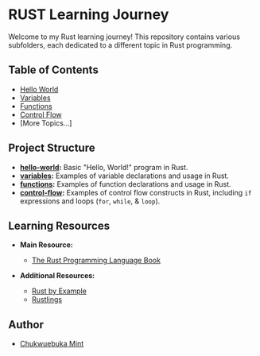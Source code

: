 # RUST Learning Journey

Welcome to my Rust learning journey! This repository contains various subfolders, each dedicated to a different topic in Rust programming.

## Table of Contents

- [Hello World](hello-world/)
- [Variables](variables)
- [Functions](functions)
- [Control Flow](control-flow)
- [More Topics...]

## Project Structure

- **[hello-world](hello-world):** Basic "Hello, World!" program in Rust.
- **[variables](variables):** Examples of variable declarations and usage in Rust.
- **[functions](functions):** Examples of function declarations and usage in Rust.
- **[control-flow](control-flow):** Examples of control flow constructs in Rust, including `if` expressions and loops (`for`, `while`, & `loop`).

## Learning Resources

- **Main Resource:**

  - [The Rust Programming Language Book](https://doc.rust-lang.org/book/)

- **Additional Resources:**
  - [Rust by Example](https://doc.rust-lang.org/rust-by-example/)
  - [Rustlings](https://github.com/rust-lang/rustlings)

## Author

- [Chukwuebuka Mint](https://github.com/heismint)
